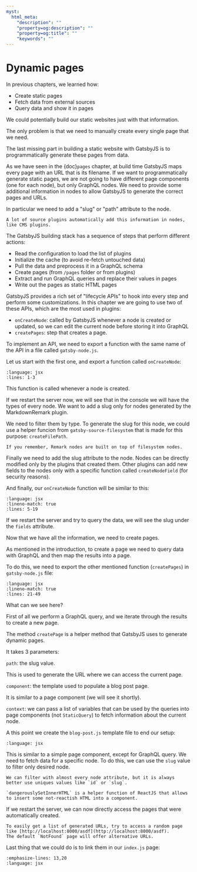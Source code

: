 ```yaml
---
myst:
  html_meta:
    "description": ""
    "property=og:description": ""
    "property=og:title": ""
    "keywords": ""
---
```


# Dynamic pages

In previous chapters, we learned how:

- Create static pages
- Fetch data from external sources
- Query data and show it in pages

We could potentially build our static websites just with that information.

The only problem is that we need to manually create every single page that we need.

The last missing part in building a static website with GatsbyJS is to programmatically generate these pages from data.

As we have seen in the {doc}`pages` chapter, at build time GatsbyJS maps every page with an URL that is its filename.
If we want to programmatically generate static pages, we are not going to have different page components (one for each node), but only GraphQL nodes.
We need to provide some additional information in nodes to allow GatsbyJS to generate the correct pages and URLs.

In particular we need to add a "slug" or "path" attribute to the node.

```{note}
A lot of source plugins automatically add this information in nodes, like CMS plugins.
```

The GatsbyJS building stack has a sequence of steps that perform different actions:

- Read the configuration to load the list of plugins
- Initialize the cache (to avoid re-fetch untouched data)
- Pull the data and preprocess it in a GraphQL schema
- Create pages (from `/pages` folder or from plugins)
- Extract and run GraphQL queries and replace their values in pages
- Write out the pages as static HTML pages

GatsbyJS provides a rich set of "lifecycle APIs" to hook into every step and perform some customizations.
In this chapter we are going to use two of these APIs, which are the most used in plugins:

- `onCreateNode`: called by GatsbyJS whenever a node is created or updated, so we can edit the current node before storing it into GraphQL
- `createPages`: step that creates a page.

To implement an API, we need to export a function with the same name of the API in a file called `gatsby-node.js`.

Let us start with the first one, and export a function called `onCreateNode`:

```{literalinclude} _snippets/gatsby-node.js
:language: jsx
:lines: 1-3
```

This function is called whenever a node is created.

If we restart the server now, we will see that in the console we will have the types of every node.
We want to add a slug only for nodes generated by the MarkdownRemark plugin.

We need to filter them by type.
To generate the slug for this node, we could use a helper funcion from `gatsby-source-filesystem` that is made for this purpose: `createFilePath`.

```{note}
If you remember, Remark nodes are built on top of filesystem nodes.
```

Finally we need to add the slug attribute to the node.
Nodes can be directly modified only by the plugins that created them.
Other plugins can add new fields to the nodes only with a specific function called `createNodeField` (for security reasons).

And finally, our `onCreateNode` function will be similar to this:

```{literalinclude} _snippets/gatsby-node.js
:language: jsx
:lineno-match: true
:lines: 5-19
```

If we restart the server and try to query the data, we will see the slug under the `fields` attribute.

Now that we have all the information, we need to create pages.

As mentioned in the introduction, to create a page we need to query data with GraphQL and then map the results into a page.

To do this, we need to export the other mentioned function (`createPages`) in `gatsby-node.js` file:

```{literalinclude} _snippets/gatsby-node.js
:language: jsx
:lineno-match: true
:lines: 21-49
```

What can we see here?

First of all we perform a GraphQL query, and we iterate through the results to create a new page.

The method `createPage` is a helper method that GatsbyJS uses to generate dynamic pages.

It takes 3 parameters:

`path`: the slug value.

This is used to generate the URL where we can access the current page.

`component`: the template used to populate a blog post page.

It is similar to a page component (we will see it shortly).

`context`: we can pass a list of variables that can be used by the queries into page components (not `StaticQuery`) to fetch information about the current node.

A this point we create the `blog-post.js` template file to end our setup:

```{literalinclude} _snippets/blog-post.js
:language: jsx
```

This is similar to a simple page component, except for GraphQL query.
We need to fetch data for a specific node.
To do this, we can use the `slug` value to filter only desired node.

```{note}
We can filter with almost every node attribute, but it is always better use uniques values like `id` or `slug`.
```

```{note}
`dangerouslySetInnerHTML` is a helper function of ReactJS that allows to insert some not-reactish HTML into a component.
```

If we restart the server, we can now directly access the pages that were automatically created.

```{note}
To easily get a list of generated URLs, try to access a random page like [http://localhost:8000/asdf](http://localhost:8000/asdf).
The default `NotFound` page will offer alternative URLs.
```

Last thing that we could do is to link them in our `index.js` page:

```{literalinclude} _snippets/index_posts.js
:emphasize-lines: 13,20
:language: jsx
```
